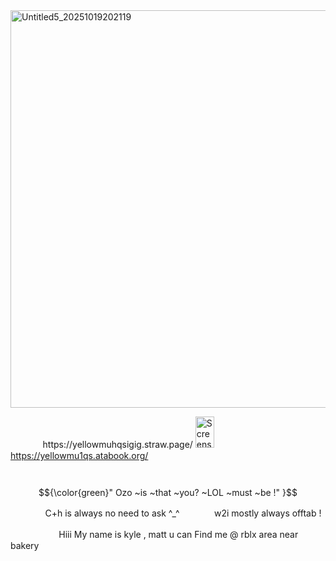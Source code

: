 
<img width="600" height="636" alt="Untitled5_20251019202119" src="https://github.com/user-attachments/assets/5fb40ff8-bec7-4b44-9a13-b31a6396bc9c" />

ㅤㅤㅤㅤhttps://yellowmuhqsigig.straw.page/  <img width="30" height="50" alt="Screenshot 2025-10-08 110115" src="https://github.com/user-attachments/assets/14a4eb10-12ba-47a4-8024-c0cdac963ac4" />
https://yellowmu1qs.atabook.org/ 

ㅤㅤㅤㅤㅤㅤㅤㅤㅤㅤㅤㅤ  $${\color{green}" Ozo ~is ~that ~you? ~LOL ~must ~be !" }$$

ㅤㅤㅤㅤ C+h is always no need to ask ^_^ㅤㅤㅤㅤ w2i mostly always offtab !

ㅤㅤㅤㅤㅤㅤHiii My name is kyle , matt u can Find me @ rblx area near bakery


